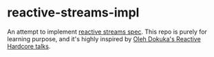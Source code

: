 # reactive-streams-impl

An attempt to implement [reactive streams spec](https://www.reactive-streams.org/). This repo is purely for learning purpose, and it's highly inspired by  [Oleh Dokuka's Reactive Hardcore talks](https://www.youtube.com/watch?v=OdSZ6mOQDcY).



